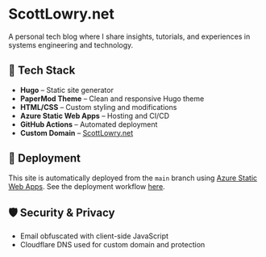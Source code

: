 # ScottLowry.net

A personal tech blog where I share insights, tutorials, and experiences in systems engineering and technology.

## 🔧 Tech Stack

- **Hugo** – Static site generator
- **PaperMod Theme** – Clean and responsive Hugo theme
- **HTML/CSS** – Custom styling and modifications
- **Azure Static Web Apps** – Hosting and CI/CD
- **GitHub Actions** – Automated deployment
- **Custom Domain** – [ScottLowry.net](https://www.ScottLowry.net)

## 🚀 Deployment

This site is automatically deployed from the `main` branch using [Azure Static Web Apps](https://azure.microsoft.com/en-us/products/app-service/static/). See the deployment workflow [here](https://github.com/scottlowry/ScottLowry.net/actions).

## 🛡️ Security & Privacy

- Email obfuscated with client-side JavaScript
- Cloudflare DNS used for custom domain and protection

